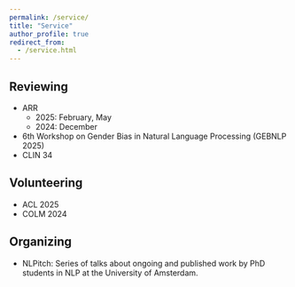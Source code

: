 ```yaml
---
permalink: /service/
title: "Service"
author_profile: true
redirect_from:
  - /service.html
---
```


## Reviewing

* ARR
  * 2025: February, May
  * 2024: December
* 6th Workshop on Gender Bias in Natural Language Processing (GEBNLP 2025)
* CLIN 34 

## Volunteering

* ACL 2025
* COLM 2024

## Organizing

* NLPitch: Series of talks about ongoing and published work by PhD students in NLP at the University of Amsterdam.
